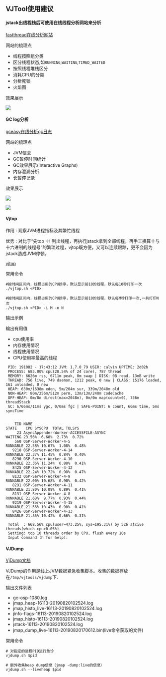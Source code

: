 ## VJTool使用建议

#### jstack出线程栈后可使用在线线程分析网站来分析

[fastthread在线分析网站](https://fastthread.io/)

网站的梳理点

+ 线程按照组分类
+ 区分线程状态,如`RUNNING`,`WAITING`,`TIMED_WAITED`
+ 按照线程堆栈区分
+ 消耗CPU的分类
+ 分析死锁
+ 火焰图

效果展示

![](http://ww1.sinaimg.cn/large/8bb38904gy1g664s42okzj218j0m476n.jpg)

#### GC log分析

[gceasy在线分析gc日志](http://www.gceasy.io/)

网站的梳理点

+ JVM信息
+ GC暂停时间统计
+ GC效果展示(Interactive Graphs)
+ 内存泄漏分析
+ 长暂停记录

效果展示

![](http://ww1.sinaimg.cn/large/8bb38904gy1g665c735u4j20bd0ck74p.jpg)

![](http://ww1.sinaimg.cn/large/8bb38904gy1g665e4osazj20yb0mbwgl.jpg)



#### Vjtop

作用 : 观察JVM进程指标及其繁忙线程

优势 : 对比于“先top -H 列出线程，再执行jstack拿到全部线程，再手工换算十与十六进制的线程号”的繁琐过程，vjtop既方便，又可以连续跟踪，更不会因为jstack造成JVM停顿。

[vjtop](https://github.com/vipshop/vjtools/tree/master/vjtop)

常用命令

```shell
#按时间区间内，线程占用的CPU排序，默认显示前10的线程，默认每10秒打印一次
./vjtop.sh <PID>

#按时间区间内，线程占用的CPU排序，默认显示前10的线程，默认每M秒打印一次,一共打印N次
./vjtop.sh <PID> -i M -n N

```

输出示例

输出有用值

+ cpu使用率
+ 内存使用情况
+ 线程使用情况
+ CPU使用率最高的线程

```shell
 PID: 191082 - 17:43:12 JVM: 1.7.0_79 USER: calvin UPTIME: 2d02h
 PROCESS: 685.00% cpu(28.54% of 24 core), 787 thread
 MEMORY: 6626m rss, 6711m peak, 0m swap | DISK: 0B read, 13mB write
 THREAD: 756 live, 749 daemon, 1212 peak, 0 new | CLASS: 15176 loaded, 161 unloaded, 0 new
 HEAP: 630m/1638m eden, 5m/204m sur, 339m/2048m old
 NON-HEAP: 80m/256m/512m perm, 13m/13m/240m codeCache
 OFF-HEAP: 0m/0m direct(max=2048m), 0m/0m map(count=0), 756m threadStack
 GC: 6/66ms/11ms ygc, 0/0ms fgc | SAFE-POINT: 6 count, 66ms time, 5ms syncTime


    TID NAME                                                      STATE    CPU SYSCPU  TOTAL TOLSYS
     23 AsyncAppender-Worker-ACCESSFILE-ASYNC                   WAITING 23.56%  6.68%  2.73%  0.72%
    560 OSP-Server-Worker-4-5                                  RUNNABLE 22.58% 10.67%  1.08%  0.48%
   9218 OSP-Server-Worker-4-14                                 RUNNABLE 22.37% 11.45%  0.84%  0.40%
   8290 OSP-Server-Worker-4-10                                 RUNNABLE 22.36% 11.24%  0.88%  0.41%
   8425 OSP-Server-Worker-4-12                                 RUNNABLE 22.24% 10.72%  0.98%  0.47%
   8132 OSP-Server-Worker-4-9                                  RUNNABLE 22.00% 10.68%  0.90%  0.42%
   8291 OSP-Server-Worker-4-11                                 RUNNABLE 21.80% 10.09%  0.89%  0.41%
   8131 OSP-Server-Worker-4-8                                  RUNNABLE 21.68%  9.77%  0.93%  0.44%
   9219 OSP-Server-Worker-4-15                                 RUNNABLE 21.56% 10.43%  0.90%  0.41%
   8426 OSP-Server-Worker-4-13                                 RUNNABLE 21.35% 10.42%  0.66%  0.31%

 Total  : 668.56% cpu(user=473.25%, sys=195.31%) by 526 atcive threads(which cpu>0.05%)
 Setting: top 10 threads order by CPU, flush every 10s
 Input command (h for help):
```

#### VJDump

[VjDump文档](https://github.com/vipshop/vjtools/tree/master/vjdump)

VJDump的作用是线上JVM数据紧急收集脚本。收集的数据存放在`/tmp/vjtools/vjdump`下.

输出文件列表

+ gc-osp-1080.log
+ jmap_heap-16113-20190820102524.log
+ jmap_histo_live-16113-20190820102524.log
+ jinfo-flags-16113-20190820102524.log
+ jmap_histo-16113-20190820102524.log
+ jstack-16113-20190820102524.log
+ jmap_dump_live-16113-20190820170612.bin(live命令获取的文件)

常用命令

```shell
# 对指定的进程PID进行急诊
vjdump.sh $pid

# 额外收集heap dump信息（jmap -dump:live的信息）
vjdump.sh --liveheap $pid
```

